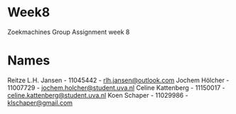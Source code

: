 # Week8
Zoekmachines Group Assignment week 8

# Names
Reitze L.H. Jansen - 11045442 - rlh.jansen@outlook.com
Jochem Hölcher - 11007729 - jochem.holcher@student.uva.nl
Celine Kattenberg - 11150017 - celine.kattenberg@student.uva.nl
Koen Schaper - 11029986 - klschaper@gmail.com
